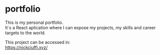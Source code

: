 # portfolio
This is my personal portfolio. <br>
It`s a React aplication where I can expose my projects, my skills and career targets to the world.

This project can be accessed in: <br>
https://nickciuffi.xyz/
